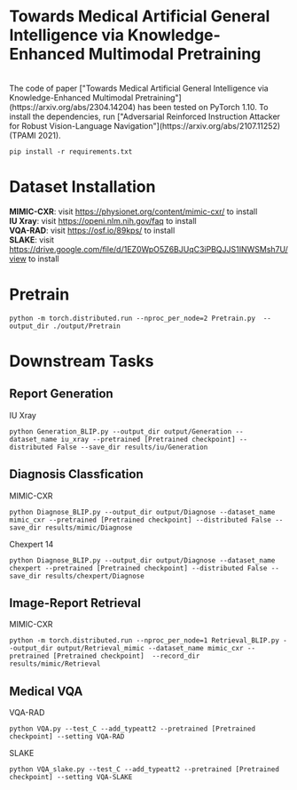 # Towards Medical Artificial General Intelligence via Knowledge-Enhanced Multimodal Pretraining
<br>
The code of paper ["Towards Medical Artificial General Intelligence via Knowledge-Enhanced Multimodal Pretraining"](https://arxiv.org/abs/2304.14204) has been tested on PyTorch 1.10. To install the dependencies, run ["Adversarial Reinforced Instruction Attacker for Robust Vision-Language Navigation"](https://arxiv.org/abs/2107.11252) (TPAMI 2021).

```
pip install -r requirements.txt
```

# Dataset Installation
**MIMIC-CXR**: visit https://physionet.org/content/mimic-cxr/ to install <br>
**IU Xray**: visit https://openi.nlm.nih.gov/faq to install <br>
**VQA-RAD**: visit https://osf.io/89kps/ to install <br>
**SLAKE**: visit https://drive.google.com/file/d/1EZ0WpO5Z6BJUqC3iPBQJJS1INWSMsh7U/view to install
# Pretrain
```
python -m torch.distributed.run --nproc_per_node=2 Pretrain.py  --output_dir ./output/Pretrain
```
# Downstream Tasks
## Report Generation
IU Xray
```
python Generation_BLIP.py --output_dir output/Generation --dataset_name iu_xray --pretrained [Pretrained checkpoint] --distributed False --save_dir results/iu/Generation
```
## Diagnosis Classfication
MIMIC-CXR
```
python Diagnose_BLIP.py --output_dir output/Diagnose --dataset_name mimic_cxr --pretrained [Pretrained checkpoint] --distributed False --save_dir results/mimic/Diagnose
```
Chexpert 14
```
python Diagnose_BLIP.py --output_dir output/Diagnose --dataset_name chexpert --pretrained [Pretrained checkpoint] --distributed False --save_dir results/chexpert/Diagnose
```
## Image-Report Retrieval
MIMIC-CXR
```
python -m torch.distributed.run --nproc_per_node=1 Retrieval_BLIP.py --output_dir output/Retrieval_mimic --dataset_name mimic_cxr --pretrained [Pretrained checkpoint]  --record_dir results/mimic/Retrieval
```
## Medical VQA
VQA-RAD
```
python VQA.py --test_C --add_typeatt2 --pretrained [Pretrained checkpoint] --setting VQA-RAD
```
SLAKE
```
python VQA_slake.py --test_C --add_typeatt2 --pretrained [Pretrained checkpoint] --setting VQA-SLAKE
```

